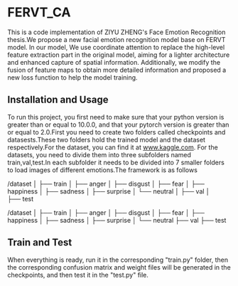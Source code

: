 # FERVT_CA
This is a code implementation of ZIYU ZHENG's Face Emotion Recognition thesis.We propose a new facial emotion recognition model base on FERVT model. In our model, We use coordinate attention to replace the high-level feature extraction part in the original model, aiming for a lighter architecture and enhanced capture of spatial information. Additionally, we modify the fusion of feature maps to obtain more detailed information and proposed a new loss function to help the model training.

## Installation and Usage

To run this project, you first need to make sure that your python version is greater than or equal to 10.0.0, and that your pytorch version is greater than or equal to 2.0.First you need to create two folders called checkpoints and datasests.These two folders hold the trained model and the dataset respectively.For the dataset, you can find it at www.kaggle.com. For the datasets, you need to divide them into three subfolders named train,val,test.In each subfolder it needs to be divided into 7 smaller folders to load images of different emotions.The framework is as follows

/dataset
│
├── train
│   ├── anger
│   ├── disgust
│   ├── fear
│   ├── happiness
│   ├── sadness
│   ├── surprise
│   └── neutral
│
├── val
│   
├── test

/dataset
│
├── train
│ ├── anger
│ ├── disgust
│ ├── fear
│ ├── happiness
│ ├── sadness
│ ├── surprise
│ └── neutral
├── val
├── test

## Train and Test

When everything is ready, run it in the corresponding "train.py" folder, then the corresponding confusion matrix and weight files will be generated in the checkpoints, and then test it in the "test.py" file.
